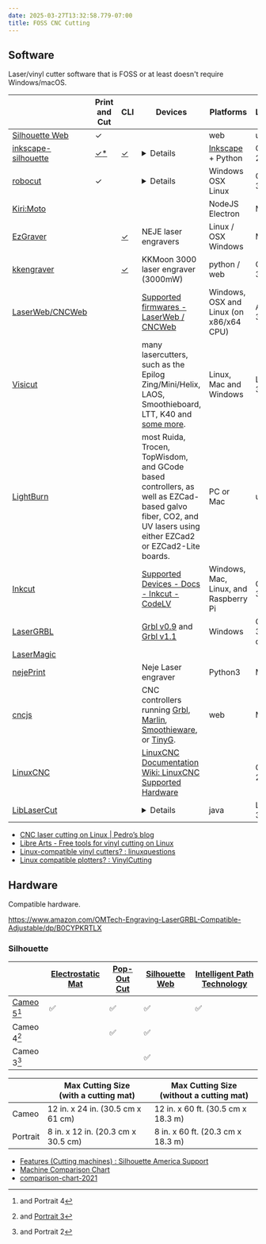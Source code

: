 ```yaml
---
date: 2025-03-27T13:32:58.779-07:00
title: FOSS CNC Cutting
---
```

## Software

Laser/vinyl cutter software that is FOSS or at least doesn't require Windows/macOS.

|                                                                         | Print and Cut                                                                                                                                                           | CLI                                                             | Devices                                                                                                                                                                                                                                                                                                                                                                                                                                                                                              | Platforms                                                        | License          |
| ----------------------------------------------------------------------- | ----------------------------------------------------------------------------------------------------------------------------------------------------------------------- | --------------------------------------------------------------- | ---------------------------------------------------------------------------------------------------------------------------------------------------------------------------------------------------------------------------------------------------------------------------------------------------------------------------------------------------------------------------------------------------------------------------------------------------------------------------------------------------- | ---------------------------------------------------------------- | ---------------- |
| [Silhouette Web](https://silhouette-web.com/)                           | ✓                                                                                                                                                                       |                                                                 |                                                                                                                                                                                                                                                                                                                                                                                                                                                                                                      | web                                                              | unfree           |
| [inkscape-silhouette](https://github.com/fablabnbg/inkscape-silhouette) | [✓](https://github.com/fablabnbg/inkscape-silhouette/blob/main/USERGUIDE.md#adding-print-and-cut-layers)[*](https://github.com/fablabnbg/inkscape-silhouette/issues/82) | [✓](https://github.com/fablabnbg/inkscape-silhouette#cli)       | <details>Silhouette Portrait<br>Silhouette Portrait 2 (working confirmed)<br>Silhouette Portrait 3<br>Silhouette Portrait 4 (working confirmed)<br>Silhouette Cameo<br>Silhouette Cameo 2<br>Silhouette Cameo 3<br>Silhouette Cameo 4<br>Silhouette Cameo 4 Plus<br>Silhouette Cameo 4 Pro<br>Silhouette Cameo 5<br>Silhouette Cameo 5 Plus<br>Silhouette Curio (partial success confirmed in #36)<br>Craft Robo CC200-20<br>Craft Robo CC300-20<br>Silhouette SD 1<br>Silhouette SD 2<br></details> | [Inkscape](https://inkscape.org/release/dev/platforms/) + Python | GPL-2.0          |
| [robocut](https://github.com/Timmmm/robocut)                            | ✓                                                                                                                                                                       |                                                                 | <details>Graphtec CraftRobo CC200-20<br>Graphtec CraftRobo CC300-20<br>Silhouette SD<br>Silhouette SD 2<br>Silhouette Cameo<br>Silhouette Cameo 3<br>Silhouette Portrait<br></details>                                                                                                                                                                                                                                                                                                               | Windows<br>OSX<br>Linux                                          | GPL-3.0          |
| [Kiri:Moto](https://grid.space/kiri/)                                   |                                                                                                                                                                         |                                                                 |                                                                                                                                                                                                                                                                                                                                                                                                                                                                                                      | NodeJS<br>Electron                                               | MIT              |
| [EzGraver](https://github.com/camrein/EzGraver)                         |                                                                                                                                                                         | [✓](https://github.com/camrein/EzGraver#command-line-interface) | NEJE laser engravers                                                                                                                                                                                                                                                                                                                                                                                                                                                                                 | Linux / OSX<br>Windows                                           | MIT              |
| [kkengraver](https://github.com/aquamorta/kkengraver)                   |                                                                                                                                                                         | [✓](https://github.com/aquamorta/kkengraver#preliminaries)      | KKMoon 3000 laser engraver (3000mW)                                                                                                                                                                                                                                                                                                                                                                                                                                                                  | python / web                                                     | GPL-3.0          |
| [LaserWeb/CNCWeb](https://laserweb.yurl.ch/)                            |                                                                                                                                                                         |                                                                 | [Supported firmwares - LaserWeb / CNCWeb](https://laserweb.yurl.ch/22-documentation/54-supported-firmwares)                                                                                                                                                                                                                                                                                                                                                                                          | Windows, OSX and Linux (on x86/x64 CPU)                          | AGPL-3.0         |
| [Visicut](https://visicut.org/)                                         |                                                                                                                                                                         |                                                                 | many lasercutters, such as the Epilog Zing/Mini/Helix, LAOS, Smoothieboard, LTT, K40 and [some more](https://github.com/t-oster/VisiCut/wiki/Supported-Hardware).                                                                                                                                                                                                                                                                                                                                    | Linux, Mac and Windows                                           | LGPL-3.0         |
| [LightBurn](https://lightburnsoftware.com/)                             |                                                                                                                                                                         |                                                                 | most Ruida, Trocen, TopWisdom, and GCode based controllers, as well as EZCad-based galvo fiber, CO2, and UV lasers using either EZCad2 or EZCad2-Lite boards.                                                                                                                                                                                                                                                                                                                                        | PC or Mac                                                        | unfree           |
| [Inkcut](https://www.codelv.com/projects/inkcut/)                       |                                                                                                                                                                         |                                                                 | [Supported Devices - Docs - Inkcut - CodeLV](https://www.codelv.com/projects/inkcut/docs/supported-devices/)                                                                                                                                                                                                                                                                                                                                                                                         | Windows, Mac, Linux, and Raspberry Pi                            | GPL-3.0          |
| [LaserGRBL](https://github.com/arkypita/LaserGRBL)                      |                                                                                                                                                                         |                                                                 | [Grbl v0.9](https://github.com/grbl/grbl/) and [Grbl v1.1](https://github.com/gnea/grbl/)                                                                                                                                                                                                                                                                                                                                                                                                            | Windows                                                          | GPL-3.0-or-later |
| [LaserMagic](https://lasermagic.ci-yow.com/)                            |                                                                                                                                                                         |                                                                 |                                                                                                                                                                                                                                                                                                                                                                                                                                                                                                      |                                                                  |                  |
| [nejePrint](https://github.com/AxelTB/nejePrint)                        |                                                                                                                                                                         |                                                                 | Neje Laser engraver                                                                                                                                                                                                                                                                                                                                                                                                                                                                                  | Python3                                                          | MIT              |
| [cncjs](https://github.com/cncjs/cncjs)                                 |                                                                                                                                                                         |                                                                 | CNC controllers running [Grbl](https://github.com/grbl/grbl), [Marlin](https://github.com/MarlinFirmware/Marlin), [Smoothieware](https://github.com/Smoothieware/Smoothieware), or [TinyG](https://github.com/synthetos/TinyG).                                                                                                                                                                                                                                                                      | web                                                              | MIT              |
| [LinuxCNC](https://linuxcnc.org/)                                       |                                                                                                                                                                         |                                                                 | [LinuxCNC Documentation Wiki: LinuxCNC Supported Hardware](http://wiki.linuxcnc.org/cgi-bin/wiki.pl?LinuxCNC_Supported_Hardware)                                                                                                                                                                                                                                                                                                                                                                     |                                                                  | GPL-2.0          |
| [LibLaserCut](https://github.com/t-oster/LibLaserCut)                   |                                                                                                                                                                         |                                                                 | <details>Older Epilog Lasers (Zing/Mini/Helix),<br>SmoothieBoard (www.smoothieware.org),<br>generic GCode,<br>the LAOS board (www.laoslaser.org),<br>K40,<br>generic GRBL based boards,<br>LTT iLaser 4000,<br>generic HPGL plotters<br>and many more.<br><br>A detailed list of tested devices can be found in the VisiCut wiki: https://github.com/t-oster/VisiCut/wiki/Supported-Hardware<br></details>                                                                                           | java                                                             | LGPL-3.0         |

- [CNC laser cutting on Linux | Pedro’s blog](https://pbmelo.github.io/tutorials/2023/08/11/linuxcnc-with-laser-cutters.html)
- [Libre Arts - Free tools for vinyl cutting on Linux](https://librearts.org/2012/06/vinyl-cutting-on-linux-the-real-deal/)
- [Linux-compatible vinyl cutters? : linuxquestions](https://old.reddit.com/r/linuxquestions/comments/8f8nua/linuxcompatible_vinyl_cutters/)
- [Linux compatible plotters? : VinylCutting](https://old.reddit.com/r/VinylCutting/comments/mj77jw/linux_compatible_plotters/)

## Hardware

Compatible hardware.

https://www.amazon.com/OMTech-Engraving-LaserGRBL-Compatible-Adjustable/dp/B0CYPKRTLX

### Silhouette

|                                                                                                     | [Electrostatic Mat](https://www.silhouette101.com/archives/everything-to-know-about-the-electrostatic-mat) | [Pop-Out Cut](https://www.silhouette101.com/archives/cutting-without-a-mat-2) | [Silhouette Web](https://silhouette-web.com/) | [Intelligent Path Technology](https://silhouetteamerica.freshdesk.com/support/solutions/articles/35000273078-features-cutting-machines-#Intelligent-Path-Technology%E2%84%A2-(IPT)) |
| --------------------------------------------------------------------------------------------------- | ---------------------------------------------------------------------------------------------------------- | ----------------------------------------------------------------------------- | --------------------------------------------- | ----------------------------------------------------------------------------------------------------------------------------------------------------------------------------------- |
| [Cameo 5](https://www.silhouette101.com/archives/everything-to-know-about-the-cameo-5)[^/portrait4] | ✅                                                                                                          | ✅                                                                             | ✅                                             | ✅                                                                                                                                                                                   |
| Cameo 4[^/portrait3]                                                                                |                                                                                                            | ✅                                                                             | ✅                                             |                                                                                                                                                                                     |
| Cameo 3[^/portrait2]                                                                                |                                                                                                            |                                                                               | ✅                                             |                                                                                                                                                                                     |

[^/Portrait4]: and Portrait 4
[^/Portrait3]: and [Portrait 3](https://www.silhouette101.com/archives/introduction-to-the-silhouette-portrait-3)
[^/Portrait2]: and Portrait 2

|          | Max Cutting Size<br>(with a cutting mat) | Max Cutting Size<br>(without a cutting mat) |
| -------- | ---------------------------------------- | ------------------------------------------- |
| Cameo    | 12 in. x 24 in. (30.5 cm x 61 cm)        | 12 in. x 60 ft. (30.5 cm x 18.3 m)          |
| Portrait | 8 in. x 12 in. (20.3 cm x 30.5 cm)       | 8 in. x 60 ft. (20.3 cm x 18.3 m)           |

- [Features (Cutting machines) : Silhouette America Support](https://silhouetteamerica.freshdesk.com/support/solutions/articles/35000273078-features-cutting-machines-)
- [Machine Comparison Chart](https://www.silhouette101.com/archives/machine-comparison-chart)
- [comparison-chart-2021](https://www.silhouette101.com/wp-content/uploads/2021/02/comparison-chart-2021.pdf)
